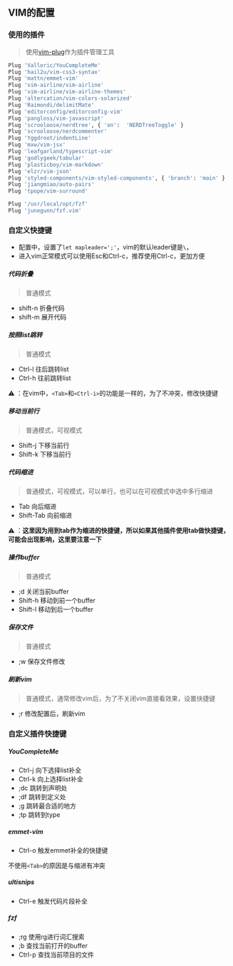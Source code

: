 ## VIM的配置

### 使用的插件

> 使用[vim-plug](https://github.com/junegunn/vim-plug)作为插件管理工具

```sh
Plug 'Valloric/YouCompleteMe'
Plug 'hail2u/vim-css3-syntax'
Plug 'mattn/emmet-vim'
Plug 'vim-airline/vim-airline'
Plug 'vim-airline/vim-airline-themes'
Plug 'altercation/vim-colors-solarized'
Plug 'Raimondi/delimitMate'
Plug 'editorconfig/editorconfig-vim'
Plug 'pangloss/vim-javascript'
Plug 'scrooloose/nerdtree', { 'on':  'NERDTreeToggle' }
Plug 'scrooloose/nerdcommenter'
Plug 'Yggdroot/indentLine'
Plug 'mxw/vim-jsx'
Plug 'leafgarland/typescript-vim'
Plug 'godlygeek/tabular'
Plug 'plasticboy/vim-markdown'
Plug 'elzr/vim-json'
Plug 'styled-components/vim-styled-components', { 'branch': 'main' }
Plug 'jiangmiao/auto-pairs'
Plug 'tpope/vim-surround'

Plug '/usr/local/opt/fzf'
Plug 'junegunn/fzf.vim'
```

### 自定义快捷键

* 配置中，设置了`let mapleader=';'`，vim的默认leader键是`\`，
* 进入vim正常模式可以使用Esc和Ctrl-c，推荐使用Ctrl-c，更加方便

##### 代码折叠

> 普通模式

* shift-n 折叠代码
* shift-m 展开代码

##### 按照list跳转

> 普通模式

* Ctrl-l 往后跳转list
* Ctrl-h 往前跳转list

⚠️ ：在vim中，`<Tab>`和`<Ctrl-i>`的功能是一样的，为了不冲突，修改快捷键

##### 移动当前行

> 普通模式，可视模式

* Shift-j 下移当前行
* Shift-k 下移当前行

##### 代码缩进

> 普通模式，可视模式，可以单行，也可以在可视模式中选中多行缩进

* Tab 向后缩进
* Shift-Tab 向前缩进

⚠️ ：**这里因为用到tab作为缩进的快捷键，所以如果其他插件使用tab做快捷键，可能会出现影响，这里要注意一下**

##### 操作buffer

> 普通模式

* ;d 关闭当前buffer
* Shift-h 移动到前一个buffer
* Shift-l 移动到后一个buffer

##### 保存文件

> 普通模式

* ;w 保存文件修改

##### 刷新vim

> 普通模式，通常修改vim后，为了不关闭vim直接看效果，设置快捷键

* ;r 修改配置后，刷新vim

### 自定义插件快捷键

##### YouCompleteMe

* Ctrl-j 向下选择list补全
* Ctrl-k 向上选择list补全
* ;dc 跳转到声明处
* ;df 跳转到定义处
* ;g  跳转最合适的地方
* ;tp 跳转到type

##### emmet-vim

* Ctrl-o 触发emmet补全的快捷键

不使用`<Tab>`的原因是与缩进有冲突

##### ultisnips

* Ctrl-e 触发代码片段补全

##### fzf

* ;rg 使用rg进行词汇搜索
* ;b 查找当前打开的buffer
* Ctrl-p 查找当前项目的文件
